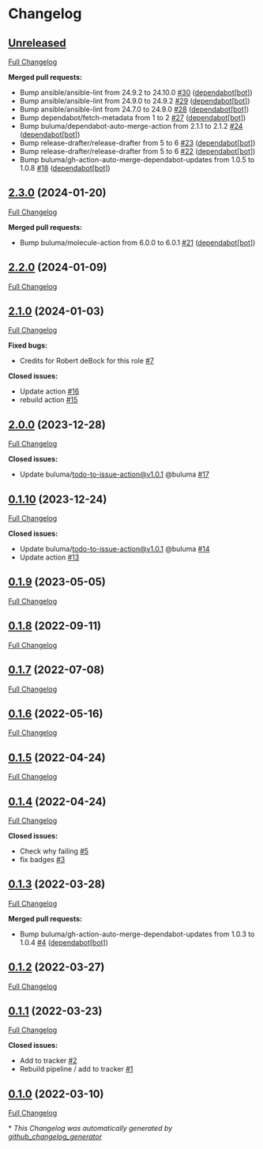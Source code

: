 # Changelog

## [Unreleased](https://github.com/buluma/ansible-role-ca/tree/HEAD)

[Full Changelog](https://github.com/buluma/ansible-role-ca/compare/2.3.0...HEAD)

**Merged pull requests:**

- Bump ansible/ansible-lint from 24.9.2 to 24.10.0 [\#30](https://github.com/buluma/ansible-role-ca/pull/30) ([dependabot[bot]](https://github.com/apps/dependabot))
- Bump ansible/ansible-lint from 24.9.0 to 24.9.2 [\#29](https://github.com/buluma/ansible-role-ca/pull/29) ([dependabot[bot]](https://github.com/apps/dependabot))
- Bump ansible/ansible-lint from 24.7.0 to 24.9.0 [\#28](https://github.com/buluma/ansible-role-ca/pull/28) ([dependabot[bot]](https://github.com/apps/dependabot))
- Bump dependabot/fetch-metadata from 1 to 2 [\#27](https://github.com/buluma/ansible-role-ca/pull/27) ([dependabot[bot]](https://github.com/apps/dependabot))
- Bump buluma/dependabot-auto-merge-action from 2.1.1 to 2.1.2 [\#24](https://github.com/buluma/ansible-role-ca/pull/24) ([dependabot[bot]](https://github.com/apps/dependabot))
- Bump release-drafter/release-drafter from 5 to 6 [\#23](https://github.com/buluma/ansible-role-ca/pull/23) ([dependabot[bot]](https://github.com/apps/dependabot))
- Bump release-drafter/release-drafter from 5 to 6 [\#22](https://github.com/buluma/ansible-role-ca/pull/22) ([dependabot[bot]](https://github.com/apps/dependabot))
- Bump buluma/gh-action-auto-merge-dependabot-updates from 1.0.5 to 1.0.8 [\#18](https://github.com/buluma/ansible-role-ca/pull/18) ([dependabot[bot]](https://github.com/apps/dependabot))

## [2.3.0](https://github.com/buluma/ansible-role-ca/tree/2.3.0) (2024-01-20)

[Full Changelog](https://github.com/buluma/ansible-role-ca/compare/2.2.0...2.3.0)

**Merged pull requests:**

- Bump buluma/molecule-action from 6.0.0 to 6.0.1 [\#21](https://github.com/buluma/ansible-role-ca/pull/21) ([dependabot[bot]](https://github.com/apps/dependabot))

## [2.2.0](https://github.com/buluma/ansible-role-ca/tree/2.2.0) (2024-01-09)

[Full Changelog](https://github.com/buluma/ansible-role-ca/compare/2.1.0...2.2.0)

## [2.1.0](https://github.com/buluma/ansible-role-ca/tree/2.1.0) (2024-01-03)

[Full Changelog](https://github.com/buluma/ansible-role-ca/compare/2.0.0...2.1.0)

**Fixed bugs:**

- Credits for Robert deBock for this role [\#7](https://github.com/buluma/ansible-role-ca/issues/7)

**Closed issues:**

- Update action [\#16](https://github.com/buluma/ansible-role-ca/issues/16)
- rebuild action [\#15](https://github.com/buluma/ansible-role-ca/issues/15)

## [2.0.0](https://github.com/buluma/ansible-role-ca/tree/2.0.0) (2023-12-28)

[Full Changelog](https://github.com/buluma/ansible-role-ca/compare/0.1.10...2.0.0)

**Closed issues:**

- Update buluma/todo-to-issue-action@v1.0.1 @buluma [\#17](https://github.com/buluma/ansible-role-ca/issues/17)

## [0.1.10](https://github.com/buluma/ansible-role-ca/tree/0.1.10) (2023-12-24)

[Full Changelog](https://github.com/buluma/ansible-role-ca/compare/0.1.9...0.1.10)

**Closed issues:**

- Update buluma/todo-to-issue-action@v1.0.1 @buluma [\#14](https://github.com/buluma/ansible-role-ca/issues/14)
- Update action [\#13](https://github.com/buluma/ansible-role-ca/issues/13)

## [0.1.9](https://github.com/buluma/ansible-role-ca/tree/0.1.9) (2023-05-05)

[Full Changelog](https://github.com/buluma/ansible-role-ca/compare/0.1.8...0.1.9)

## [0.1.8](https://github.com/buluma/ansible-role-ca/tree/0.1.8) (2022-09-11)

[Full Changelog](https://github.com/buluma/ansible-role-ca/compare/0.1.7...0.1.8)

## [0.1.7](https://github.com/buluma/ansible-role-ca/tree/0.1.7) (2022-07-08)

[Full Changelog](https://github.com/buluma/ansible-role-ca/compare/0.1.6...0.1.7)

## [0.1.6](https://github.com/buluma/ansible-role-ca/tree/0.1.6) (2022-05-16)

[Full Changelog](https://github.com/buluma/ansible-role-ca/compare/0.1.5...0.1.6)

## [0.1.5](https://github.com/buluma/ansible-role-ca/tree/0.1.5) (2022-04-24)

[Full Changelog](https://github.com/buluma/ansible-role-ca/compare/0.1.4...0.1.5)

## [0.1.4](https://github.com/buluma/ansible-role-ca/tree/0.1.4) (2022-04-24)

[Full Changelog](https://github.com/buluma/ansible-role-ca/compare/0.1.3...0.1.4)

**Closed issues:**

- Check why failing [\#5](https://github.com/buluma/ansible-role-ca/issues/5)
- fix badges [\#3](https://github.com/buluma/ansible-role-ca/issues/3)

## [0.1.3](https://github.com/buluma/ansible-role-ca/tree/0.1.3) (2022-03-28)

[Full Changelog](https://github.com/buluma/ansible-role-ca/compare/0.1.2...0.1.3)

**Merged pull requests:**

- Bump buluma/gh-action-auto-merge-dependabot-updates from 1.0.3 to 1.0.4 [\#4](https://github.com/buluma/ansible-role-ca/pull/4) ([dependabot[bot]](https://github.com/apps/dependabot))

## [0.1.2](https://github.com/buluma/ansible-role-ca/tree/0.1.2) (2022-03-27)

[Full Changelog](https://github.com/buluma/ansible-role-ca/compare/0.1.1...0.1.2)

## [0.1.1](https://github.com/buluma/ansible-role-ca/tree/0.1.1) (2022-03-23)

[Full Changelog](https://github.com/buluma/ansible-role-ca/compare/0.1.0...0.1.1)

**Closed issues:**

- Add to tracker [\#2](https://github.com/buluma/ansible-role-ca/issues/2)
- Rebuild pipeline / add to tracker [\#1](https://github.com/buluma/ansible-role-ca/issues/1)

## [0.1.0](https://github.com/buluma/ansible-role-ca/tree/0.1.0) (2022-03-10)

[Full Changelog](https://github.com/buluma/ansible-role-ca/compare/51e75d7d7ff85a7dfd0df561c3961c7233efb69c...0.1.0)



\* *This Changelog was automatically generated by [github_changelog_generator](https://github.com/github-changelog-generator/github-changelog-generator)*
